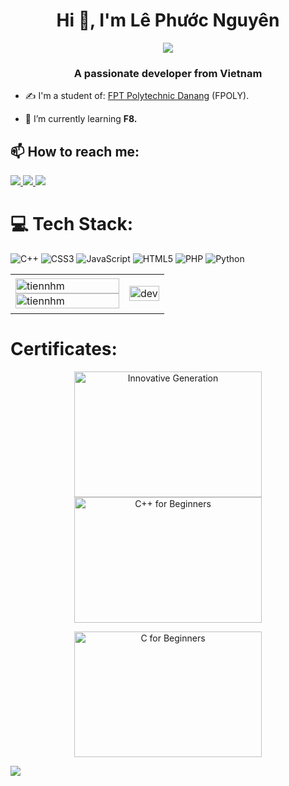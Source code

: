<h1 align="center">Hi 👋, I'm Lê Phước Nguyên</h1>

<p align="center"><img src="https://img.icons8.com/color/48/000000/vietnam-circular.png"/></p>
<h3 align="center">A passionate developer from Vietnam </h3>


- ✍ I'm a student of: [FPT Polytechnic Danang](https://caodang.fpt.edu.vn/) (FPOLY).

- 🌱 I’m currently learning **F8.**


## 📫 How to reach me:


  </a>
  <a href="https://www.facebook.com/nguyenlp04" alt="Facebook">
    <img src="https://img.icons8.com/fluent/48/000000/facebook-new.png" target="_blank" />
  </a> 
  <a href="https://github.com/nguyenlp04" alt="Github">
    <img src="https://img.icons8.com/fluent/48/000000/github.png"/>
  </a> 
  <a href="lphuonguye.ecn.2182004@gmail.com" alt="Email">
    <img src="https://img.icons8.com/fluent/48/000000/mailing.png"/>
  </a>
</p>

# 💻 Tech Stack:
![C++](https://img.shields.io/badge/c++-%2300599C.svg?style=for-the-badge&logo=c%2B%2B&logoColor=white) ![CSS3](https://img.shields.io/badge/css3-%231572B6.svg?style=for-the-badge&logo=css3&logoColor=white) ![JavaScript](https://img.shields.io/badge/javascript-%23323330.svg?style=for-the-badge&logo=javascript&logoColor=%23F7DF1E) ![HTML5](https://img.shields.io/badge/html5-%23E34F26.svg?style=for-the-badge&logo=html5&logoColor=white) ![PHP](https://img.shields.io/badge/php-%23777BB4.svg?style=for-the-badge&logo=php&logoColor=white) ![Python](https://img.shields.io/badge/python-3670A0?style=for-the-badge&logo=python&logoColor=ffdd54)
<table style="width:100%;">
  <tr>
    <td>
      <img src="https://github-readme-stats.vercel.app/api/top-langs/?username=nguyenlp04&bg_color=FFFFFF00&text_color=179fa3&layout=compact&hide=CSS&langs_count=10&custom_title=Top%20ngôn%20ngữ%20được%20dùng" alt="tiennhm" width="100%"/>
      <img src="https://github-readme-stats.vercel.app/api?username=nguyenlp04&bg_color=FFFFFF00&text_color=179fa3&show_icons=true&count_private=true&include_all_commits=true&custom_title=Hoạt%20động%20trên%20Github" alt="tiennhm" width="100%"/>
    </td>
    <td>
      <p align="center"> 
        <img src="https://cdn.dribbble.com/users/1059583/screenshots/4171367/coding-freak.gif" alt="dev" width="100%"/>
      </p>
    </td>
  </tr>
</table>

# Certificates:
<p align="center">
  <a href="https://i.imgur.com/WZ1qpfb.png">
    <img alt="Innovative Generation" title="Innovative Generation" src="https://i.imgur.com/WZ1qpfb.png" width="300px"; height = "201" />
  </a>
  
<a href="https://i.imgur.com/Saq2cEY.png">
    <img alt="
C++ for Beginners" title="C++ for Beginners" src="https://i.imgur.com/Saq2cEY.png" width="300px" ; height ="201px"/>
  </a>
</p>



<p align="center">
  <a href="C for Beginners">
    <img alt="C for Beginners" title="Innovative Generation" src="https://i.imgur.com/qYyFPqt.png" width="300px"; height = "201" />
  </a>
  
<!-- <a href="  ">
    <img alt="
C++ for Beginners" title=" " src=" " ; height ="201px"/>
  </a> -->
</p>


[![](https://visitcount.itsvg.in/api?id=nguyenlp04&icon=2&color=1)](https://visitcount.itsvg.in)


<!-- Proudly created with GPRM ( https://gprm.itsvg.in ) -->
